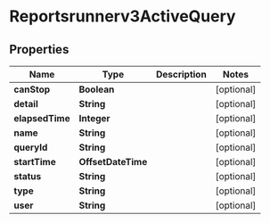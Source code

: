 

# Reportsrunnerv3ActiveQuery


## Properties

| Name | Type | Description | Notes |
|------------ | ------------- | ------------- | -------------|
|**canStop** | **Boolean** |  |  [optional] |
|**detail** | **String** |  |  [optional] |
|**elapsedTime** | **Integer** |  |  [optional] |
|**name** | **String** |  |  [optional] |
|**queryId** | **String** |  |  [optional] |
|**startTime** | **OffsetDateTime** |  |  [optional] |
|**status** | **String** |  |  [optional] |
|**type** | **String** |  |  [optional] |
|**user** | **String** |  |  [optional] |



